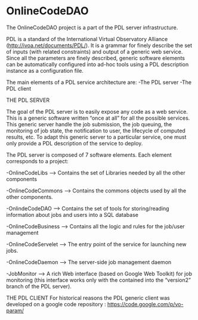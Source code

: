 # OnlineCodeDAO
The OnlineCodeDAO project is a part of the PDL server infrastructure. 

PDL is a standard of the International Virtual Observatory Alliance (http://ivoa.net/documents/PDL/).
It is a grammar for finely describe the set of inputs (with related constraints) and output of a generic web service. 
Since all the parameters are finely described, generic software elements can be automatically configured into ad-hoc tools using a PDL description instance as a configuration file. 

The main elements of a PDL service architecture are:
-The PDL server
-The PDL client


THE PDL SERVER 

The goal of the PDL server is to easily expose any code as a web service. 
This is a generic software written “once at all” for all the possible services. 
This generic server handle the job submission, the job queuing, the monitoring of job state, the notification to user, the lifecycle of computed results, etc. 
To adapt this generic server to a particular service, one must only provide a PDL description of the service to deploy. 


The PDL server is composed of 7 software elements. Each element corresponds to a project:

-OnlineCodeLibs —> Contains the set of Libraries needed by all the other components

-OnlineCodeCommons —> Contains the commons objects used by all the other components. 

-OnlindeCodeDAO —> Contains the set of tools for storing/reading information about jobs and users into a SQL database

-OnlineCodeBusiness  —> Contains all the logic and rules for the job/user management

-OnlineCodeServelet —> The entry point of the service for launching new jobs.

-OnlineCodeDaemon —> The server-side job management daemon

-JobMonitor —> A rich Web interface (based on Google Web Toolkit) for job monitoring (this interface works only with the contained into the “version2” branch of the PDL server). 


THE PDL CLIENT
For historical reasons the PDL generic client was developed on a google code repository : https://code.google.com/p/vo-param/
